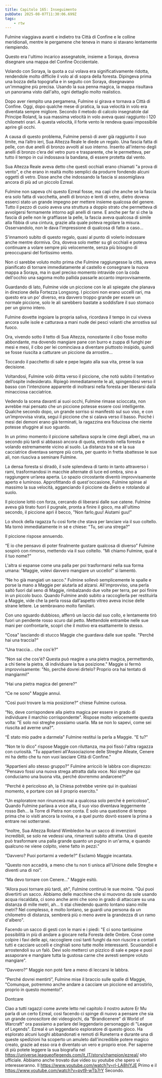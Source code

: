 ```yaml
---
title: Capitolo 165: Inseguimento
pubDate: 2025-08-07T11:30:06.699Z
tags:
    - rtw
---
```







Fulmine viaggiava avanti e indietro tra Città di Confine e le colline meridionali, mentre le pergamene che teneva in mano si stavano lentamente riempiendo.


Questo era l'ultimo incarico assegnatole, insieme a Soraya, doveva disegnare una mappa del Confine Occidentale.


Volando con Soraya, la quota a cui volava era significativamente ridotta, rendendole molto difficile il volo al di sopra della foresta. Dipingeva prima una bozza della topografia e in seguito con Soraya, disegnavano un'immagine più precisa. Usando la sua penna magica, la mappa risultava un panorama visto dall'alto, ogni dettaglio molto realistico.


Dopo aver riempito una pergamena, Fulmine si girava e tornava a Città di Confine. Oggi, dopo qualche mese di pratica, la sua velocità in volo era diventata sempre migliore. Secondo il metodo di calcolo insegnatole dal Principe Roland, la sua massima velocità in volo aveva quasi raggiunto i 120 chilometri orari. A questa velocità, il forte vento le rendeva quasi impossibile aprire gli occhi.


A causa di questo problema, Fulmine pensò di aver già raggiunto il suo limite, ma l’altro ieri, Sua Altezza Reale le diede un regalo. Una fascia fatta di pelle, con due anelli di bronzo avvolti al suo interno. Inserito all'interno degli anelli di bronzo c’era del vetro puro e trasparente, che le permetteva, per tutto il tempo in cui indossava la bandana, di essere protetta dal vento.


Sua Altezza Reale  aveva detto che questi occhiali erano chiamati "a prova di vento", e che erano in realtà molto semplici da produrre fondendo alcuni oggetti di vetro. Disse anche che indossando la fascia si assomigliava ancora di più ad un piccolo Ezreal.


Fulmine non sapeva chi questo Ezreal fosse, ma capì che anche se la fascia era solo fatta di vacchetta, anelli di bronzo e lenti di vetro, dietro doveva esserci stato un grande impegno per mettere insieme qualcosa del genere. Tutto il pezzo di cuoio aveva una struttura a doppio strato che permetteva di avvolgersi fermamente intorno agli anelli di rame. E anche per far sì che la fascia di pelle non le graffiasse la pelle, la fascia aveva qualcosa di simile alla fibbia di una cintura, grazie alla quale poteva regolare la misura. Osservandolo, non le dava l'impressione di qualcosa di fatto a caso...


S'innamorò subito di questo regalo, quasi al punto di volerlo indossare anche mentre dormiva. Ora, doveva solo metter su gli occhiali e poteva continuare a volare sempre più velocemente, senza più bisogno di preoccuparsi del fortissimo vento.


Non ci sarebbe voluto molto prima che Fulmine raggiungesse la città, aveva pianificato di tornare immediatamente al castello e consegnare la nuova mappa a Soraya, ma in quel preciso momento intravide con la coda dell'occhio una sagoma molto pallida passarle accanto improvvisamente.


Guardando di lato, Fulmine vide un piccione con le ali spiegate che planava in direzione della Fortezza Longsong. I piccioni non erano uccelli rari, ma questo era un po' diverso, era davvero troppo grande per essere un normale piccione, solo le ali sarebbero bastate a soddisfare il suo stomaco per un giorno intero.


Fulmine dovette ingoiare la propria saliva, ricordava il tempo in cui viveva ancora sulle isole e catturava a mani nude dei pesci volanti che arrostiva sul fuoco.


Ora, vivendo sotto il tetto di Sua Altezza, nonostante il cibo fosse molto abbondante, ma dovendo mangiare pane con burro e zuppa di funghi per mesi e mesi, il cibo per lei cominciava a diventare piuttosto insipido, quindi se fosse riuscita a catturare un piccione da arrostire...


Toccando il pacchetto di sale e pepe legato alla sua vita, prese la sua decisione.


Voltandosi, Fulmine volò dritta verso il piccione, che notò subito il tentativo dell’ospite indesiderato. Ripiegò immediatamente le ali, spingendosi verso il basso con l'intenzione apparente di inoltrarsi nella foresta per liberarsi dalla minacciosa cacciatrice.


Vedendo la scena davanti ai suoi occhi, Fulmine rimase scioccata, non avrebbe mai pensato che un piccione potesse essere così intelligente. Qualche secondo dopo, un grande sorriso si manifestò sul suo viso, e con un’improvvisa virata, seguì il piccione che si calava verso il basso. Poiché i mesi dei demoni erano già terminati, la ragazzina era fiduciosa che niente potesse sfuggire al suo sguardo.


In un primo momento il piccione saltellava sopra le cime degli alberi, ma un secondo più tardi si abbassò ancora di quota, entrando nella foresta e volando estremamente vicino al suolo. La distanza tra sé e la sua cacciatrice diventava sempre più corta, per quanto in fretta sbattesse le sue ali, non riusciva a seminare Fulmine.


La densa foresta si diradò, il sole splendeva di tanto in tanto attraverso i rami, trasformandosi in macchie alternate di luce ed ombra, sino a raggiungere un’area aperta. Lo spazio circostante diventò improvvisamente aperto e luminoso. Approfittando di quest'occasione, Fulmine spinse al massimo la sua velocità, agganciando il piccione da dietro e rotolando al suolo.


Il piccione lottò con forza, cercando di liberarsi dalle sue catene. Fulmine aveva già tirato fuori il pugnale, pronta a finire il gioco, ma all'ultimo secondo, il piccione aprì il becco, "Non farlo,guu! Aiutami guu!”


Lo shock della ragazza fu così forte che stava per lanciare via il suo coltello. Ma tornò immediatamente in sé e chiese: "Tu, sei una strega?"


Il piccione rispose annuendo.


“E io che pensavo di poter finalmente gustare qualcosa di diverso” Fulmine sospirò con rimorso, mettendo via il suo coltello. "Mi chiamo Fulmine, qual è il tuo nome?"


L'altra si espanse come una palla per poi trasformarsi nella sua forma umana: "Maggie, volevi davvero mangiare un uccello!" sì lamentò.


“Ne ho già mangiati un sacco." Fulmine sollevò semplicemente le spalle e porse la mano a Maggie per aiutarla ad alzarsi. All'improvviso, una perla saltò fuori dal seno di Maggie, rimbalzando due volte per terra, per poi finire in un piccolo buco. Quando Fulmine andò subito a raccoglierla per restituirla a Maggie, vide che la perla rossa dall'aspetto vitreo aveva incise delle strane lettere. Le sembravano molto familiari.


Con uno sguardo dubbioso, afferrò un laccio dal suo collo, e lentamente tirò fuori un pendente rosso scuro dal petto. Mettendole entrambe nelle sue mani per confrontarle, scoprì che il motivo era esattamente lo stesso.


“Cosa" lasciando di stucco Maggie che guardava dalle sue spalle. "Perché hai una traccia?"


“Una traccia... che cos'è?"


“Non sai che cos'è? Questa può reagire a una pietra magica, permettendo, a chi tiene la pietra, di individuare la tua posizione." Maggie si fermò improvvisamente: "No, perché dovrei dirtelo? Proprio ora hai tentato di mangiarmi!"


“Hai una pietra magica del genere?"


“Ce ne sono" Maggie annuì.


“Così puoi trovare la mia posizione?" chiese Fulmine curiosa.


“No, deve corrispondere alla pietra magica per essere in grado di individuare il marchio corrispondente". Rispose molto velocemente questa volta: "E solo noi streghe possiamo usarla. Ma se non lo sapevi, come sei riuscita ad averne una?".


“È stato mio padre a darmela" Fulmine restituì la perla a Maggie. "E tu?"


“Non te lo dico" rispose Maggie con riluttanza, ma poi fissò l'altra ragazza con curiosità. "Tu appartieni all'Associazione delle Streghe Alleate, Cenere mi ha detto che tu non vuoi lasciare Città di Confine."


“Appartieni allo stesso gruppo?" Fulmine arricciò le labbra con disprezzo: "Pensavo fossi una nuova strega attratta dalla voce. Noi streghe qui conduciamo una buona vita, perché dovremmo andarcene?"


“Perché è pericoloso ah, la Chiesa potrebbe venire qui in qualsiasi momento, e portare con sé il proprio esercito."


“Un esploratore non rinuncerà mai a qualcosa solo perché è pericoloso", Quando Fulmine parlava a voce alta, il suo viso diventava leggermente rosso Beh... la Torre di Pietra non conta. È solo una questione di tempo prima che io visiti ancora la rovina, e a quel punto dovrò essere la prima a entrare nei sotterranei.


“Inoltre, Sua Altezza Roland Wimbledon ha un sacco di invenzioni incredibili, se solo ne vedessi una, rimarresti subito attratta. Una di queste può  trasformare una palla grande quanto un pugno in un'arma, e quando qualcuno ne viene colpito, viene fatto in pezzi."


“Davvero? Puoi portarmi a vederle?" Esclamò Maggie incantata.


“Questo non accadrà, a meno che tu non ti unisca all'Unione delle Streghe e diventi una di noi”.


“Ma devo tornare con Cenere..." Maggie esitò.


“Allora puoi tornare più tardi, ah", Fulmine continuò le sue moine. "Qui puoi divertirti un sacco. Abbiamo delle macchine che si muovono da sole usando acqua riscaldata, ci sono anche armi che sono in grado di attaccare su una distanza di mille metri, ah... ti stai chiedendo quanto lontano siano mille metri? Nel complesso, è molto lontano, se guardi una persona da un chilometro di distanza, sembrerà più o meno avere la grandezza di un ramo d'albero".


Facendo un sacco di gesti con le mani e i piedi: "E ci sono tantissime possibilità in più di andare a giocare nella Foresta delle Ombre. Cose come colpire i favi delle api, raccogliere così tanti funghi da non riuscire a contarli tutti e cacciare uccelli e cinghiali sono tutte molte interessanti. Scuoiandoli e arrostendoli su un falò. Devi solo metterci un pizzico di sale e pepe e puoi assaporare e mangiare tutta la gustosa carne che avresti sempre voluto mangiare".


“Davvero?" Maggie non poté fare a meno di leccarsi le labbra.


“Perché dovrei mentirti”, Fulmine mise il braccio sulle spalle di Maggie, "Comunque, potremmo anche andare a cacciare un piccione ed arrostirlo, proprio in questo momento!".






Dontcare






Ciao a tutti ragazzi come avrete letto nel capitolo il nostro autore Er Mu parla di un certo Ezreal, così facendo ci spinge di nuovo a pensare che sia un grande conoscitore dei videogiochi, da "Brandicenere" di World of Warcraft" ora passiamo a parlare del leggendario personaggio di "League of Legends".
Ezreal è un leggendario esploratore di questo gioco. Ha esplorato alcuni luoghi abbandonati e remoti di Runeterra e durante una di queste spedizioni ha scoperto un amuleto dall'incredibile potere magico creato, grazie ad esso ora è diventato un vero e proprio eroe. Per saperne di più potete leggere la sua biografia nel https://universe.leagueoflegends.com/it_IT/story/champion/ezreal/ sito ufficiale. Abbiamo anche trovato due video su youtube che spero vi interesseranno. Il https://www.youtube.com/watch?v=rl-LA8hlYJE Primo e il https://www.youtube.com/watch?v=pvt9-wTb7rY Secondo.




                                



